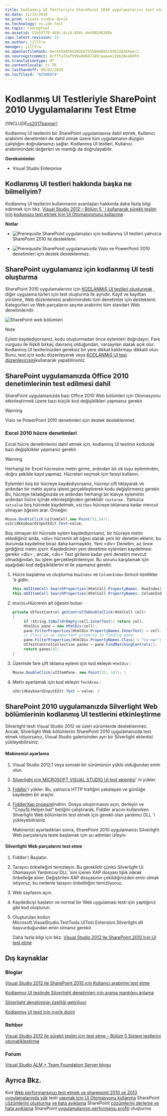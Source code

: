 ```yaml
---
title: Kodlanmış UI Testleriyle SharePoint 2010 uygulamalarını test etme | Microsoft Docs
ms.date: 11/15/2016
ms.prod: visual-studio-dev14
ms.technology: vs-ide-test
ms.topic: conceptual
ms.assetid: 51b53778-469c-4cc9-854c-4e4992d6389b
caps.latest.revision: 32
ms.author: jillfra
manager: jillfra
ms.openlocfilehash: 0ec4c0a9594202b6755500d683c426238264aec3
ms.sourcegitcommit: 6cfffa72af599a9d667249caaaa411bb28ea69fd
ms.translationtype: MT
ms.contentlocale: tr-TR
ms.lasthandoff: 09/02/2020
ms.locfileid: "82586974"
---
```

# <a name="testing-sharepoint-2010-applications-with-coded-ui-tests"></a>Kodlanmış UI Testleriyle SharePoint 2010 Uygulamalarını Test Etme
[!INCLUDE[vs2017banner](../includes/vs2017banner.md)]

Kodlanmış UI testlerini bir SharePoint uygulamasına dahil etmek, Kullanıcı arabirimi denetimleri de dahil olmak üzere tüm uygulamanın düzgün çalıştığını doğrulamanızı sağlar. Kodlanmış UI testleri, Kullanıcı arabirimindeki değerleri ve mantığı da doğrulayabilir.

 **Gereksinimler**

- Visual Studio Enterprise

## <a name="what-else-should-i-know-about-coded-ui-tests"></a>Kodlanmış UI testleri hakkında başka ne bilmeliyim?
 Kodlanmış UI testlerini kullanmanın avantajları hakkında daha fazla bilgi edinmek için bkz. [Visual Studio 2012 – Bölüm 5 ' i kullanarak sürekli teslim Için](https://msdn.microsoft.com/library/jj159335.aspx) [kodunuzu test etmek Için UI Otomasyonunu kullanma](../test/use-ui-automation-to-test-your-code.md) .

 **Notlar**

- ![Prerequsite](../test/media/prereq.png "Önkoşul") SharePoint uygulamaları için kodlanmış UI testleri yalnızca SharePoint 2010 ile desteklenir.

- ![Prerequsite](../test/media/prereq.png "Önkoşul") SharePoint uygulamanızda Visio ve PowerPoint 2010 denetimleri için destek desteklenmez.

## <a name="creating-a-coded-ui-test-for-your-sharepoint-app"></a>SharePoint uygulamanız için kodlanmış UI testi oluşturma
 SharePoint 2010 uygulamalarınız için [KODLANMıŞ UI testleri oluşturmak](../test/use-ui-automation-to-test-your-code.md#VerifyingCodeUsingCUITCreate) , diğer uygulama türleri için test oluşturma ile aynıdır. Kayıt ve kayıttan yürütme, Web düzenlemesi arabirimindeki tüm denetimler için desteklenir. Kategorileri ve Web parçalarını seçme arabirimi tüm standart Web denetimleridir.

 ![SharePoint web bölümleri](../test/media/cuit-sharepoint.png "CUIT_SharePoint")

> [!NOTE]
> Eylem kaydediyorsanız, kodu oluşturmadan önce eylemleri doğrulayın. Fare vurgusu ile ilişkili birkaç davranış olduğundan, varsayılan olarak açık olur. Kodlanmış UI testlerinizden gereksiz bir yere dikkat kaldırmayı dikkatli olun. Bunu, test için kodu düzenleyerek veya [KODLANMıŞ UI test düzenleyicisini](../test/editing-coded-ui-tests-using-the-coded-ui-test-editor.md)kullanarak yapabilirsiniz.

## <a name="including-testing-of-office-2010-controls-within-your-sharepoint-app"></a>SharePoint uygulamanızda Office 2010 denetimlerinin test edilmesi dahil
 SharePoint uygulamanızda bazı Office 2010 Web bölümleri için Otomasyonu etkinleştirmek üzere bazı küçük kod değişiklikleri yapmanız gerekir.

> [!WARNING]
> Visio ve PowerPoint 2010 denetimleri için destek desteklenmez.

### <a name="excel-2010-cell-controls"></a>Excel 2010 hücre denetimleri
 Excel hücre denetimlerini dahil etmek için, kodlanmış UI testinin kodunda bazı değişiklikler yapmanız gerekir.

> [!WARNING]
> Herhangi bir Excel hücresine metin girme, ardından bir ok tuşu eyleminden, doğru şekilde kayıt yapmaz. Hücreleri seçmek için fareyi kullanın.

 Eylemleri boş bir hücreye kaydediyorsanız, hücreyi çift tıklayarak ve ardından bir metin ayarla işlemi gerçekleştirerek kodu değiştirmeniz gerekir. Bu, hücreye tıkladığınızda ve ardından herhangi bir klavye eyleminin ardından hücre içinde etkinleştiğinden gereklidir `textarea` . Yalnızca `setvalue` boş hücrede kaydetmek, `editbox` hücreye tıklanana kadar mevcut olmayan öğesini arar. Örneğin:

```csharp
Mouse.DoubliClick(uiItemCell,new Point(31,14));
uiGridKeyboardInputEdit.Text=value;
```

 Boş olmayan bir hücrede eylem kaydediyorsanız, bir hücreye metin eklediğiniz anda, \<div> hücrenin alt öğesi olarak yeni bir denetim eklenir, bu durumda kaydetme biraz daha karmaşıktır. Yeni \<div> Denetim, az önce girdiğiniz metni içerir. Kaydedicinin yeni denetime eylemleri kaydetmesi gerekir \<div> ; ancak, \<div> Test girilene kadar yeni denetim mevcut olmadığından, bu işlem gerçekleştirilemiyor. Bu sorunu karşılamak için aşağıdaki kod değişikliklerini el ile yapmanız gerekir.

1. Hücre başlatma ve oluşturma `RowIndex` ve `ColumnIndex` birincil özellikler 'e gidin:

    ```csharp
    this.mUIItemCell.SearchProperties[HtmlCell.PropertyNames. RowIndex] = "3";
    this.mUIItemCell.SearchProperties[HtmlCell.PropertyNames. ColumnIndex] = "3";
    ```

2. `HtmlDiv`Hücrenin alt öğesini bulun:

    ```csharp
    private UITestControl getControlToDoubleClick(HtmlCell cell)
    {
         if (String.IsNullOrEmpty(cell.InnerText)) return cell;
         HtmlDiv pane = new HtmlDiv(cell);
         pane.FilterProperties[HtmlDiv.PropertyNames.InnerText] = cell.InnerText;
         // Class is an important property in finding pane
         pane.FilterProperties[HtmlDiv.PropertyNames.Class] = "cv-nwr";
         UITestControlCollection panes = pane.FindMatchingControls();
         return panes[0];
    }

    ```

3. Üzerinde fare çift tıklama eylemi için kod ekleyin `HtmlDiv` :

    ```csharp
    Mouse.DoubleClick(uIItemPane, new Point(31, 14)); )
    ```

4. Metin ayarlamak için kod ekleyin `TextArea` :

    ```csharp
    uIGridKeyboardInputEdit.Text = value; }
    ```

## <a name="enabling-coded-ui-testing-of-silverlight-web-parts-in-your-sharepoint-2010-app"></a>SharePoint 2010 uygulamanızda Silverlight Web bölümlerinin kodlanmış UI testlerini etkinleştirme
 Silverlight testi Visual Studio 2012 ve üzeri sürümlerde desteklenmez. Ancak, Silverlight Web bölümlerini SharePoint 2010 uygulamanızda test etmek istiyorsanız, Visual Studio galerisinden ayrı bir Silverlight eklentisi yükleyebilirsiniz.

#### <a name="setting-up-your-machine"></a>Makinenizi ayarlama

1. Visual Studio 2012,1 veya sonraki bir sürümünün yüklü olduğundan emin olun.

2. [Silverlight için MICROSOFT VISUAL STUDIO UI test eklentisi](https://marketplace.visualstudio.com/items?itemName=PrachiBoraMSFT.MicrosoftVisualStudioUITestPluginforSilverlight)' ni yükler.

3. [Fiddler](http://www.fiddler2.com/fiddler2/)'i yükler. Bu, yalnızca HTTP trafiğini yakalayan ve günlüğe kaydeden bir araçtır.

4. [FiddlerXap projesini](https://40jajy3iyl373v772m19fybm-wpengine.netdna-ssl.com/wp-content/uploads/sites/6/2019/02/FiddlerXapProxy.zip)indirin. Dosya sıkıştırmasını açın, derleyin ve "CopySLHelper.bat" betiğini çalıştırarak, Fiddler aracını kullanırken Silverlight Web bölümlerini test etmek için gerekli olan yardımcı DLL 'i yükleyebilirsiniz.

   Makinenizi ayarladıktan sonra, SharePoint 2010 uygulamanızı Silverlight Web parçalarıyla teste başlamak için şu adımları izleyin:

#### <a name="testing-silverlight-web-parts"></a>Silverlight Web parçalarını test etme

1. Fiddler'ı Başlatın.

2. Tarayıcı önbelleğini temizleyin. Bu gereklidir çünkü Silverlight UI Otomasyon Yardımcısı DLL 'sini içeren XAP dosyası tipik olarak önbelleğe alınır. Değiştirilen XAP dosyasının çekildiğinizden emin olmak istiyoruz, bu nedenle tarayıcı önbelleğini temizliyoruz.

3. Web sayfasını açın.

4. Kaydediciyi başlatın ve normal bir Web uygulaması testi için yaptığınız gibi kod oluşturun.

5. Oluşturulan kodun Microsoft.VisualStudio.TestTools.UITest.Extension.Silverlight.dll başvurduğundan emin olmanız gerekir.

     Daha fazla bilgi için bkz. [Visual Studio 2012 Ile SharePoint 2010 Için UI test etme](https://devblogs.microsoft.com/devops/ui-testing-sharepoint-2010-with-visual-studio-2012/)

## <a name="external-resources"></a>Dış kaynaklar

### <a name="blogs"></a>Bloglar
 [Visual Studio 2012 ile SharePoint 2010 için Kullanıcı arabirimi test etme](https://devblogs.microsoft.com/devops/ui-testing-sharepoint-2010-with-visual-studio-2012/)

 [Kodlanmış UI testinde Silverlight denetimleri için arama mantığını anlama](https://tapas-techsnips.blogspot.com/)

 [Silverlight denetiminin özelliği getiriliyor](https://tapas-techsnips.blogspot.com/)

 [Kodlanmış UI testi için içerik dizini](https://blogs.msdn.microsoft.com/mathew_aniyan/2013/02/18/content-index-for-coded-ui-test/)

### <a name="guidance"></a>Rehber
 [Visual Studio 2012 ile sürekli teslim için test etme – Bölüm 5 Sistem testlerini otomatikleştirme](https://msdn.microsoft.com/library/jj159335.aspx)

### <a name="forum"></a>Forum
 [Visual Studio ALM + Team Foundation Server blogu](https://devblogs.microsoft.com/devops/welcome-to-the-visual-studio-alm-team-foundation-server-blog/)

## <a name="see-also"></a>Ayrıca Bkz.
 Kod [Web performansınızı test etmek ve sharepoint 2010 ve 2013 uygulamalarında yük](https://msdn.microsoft.com/library/20c2e469-0e4e-4296-a739-c0e8fff36e54) testi [yapmak Için UI Otomasyonu kullanma](../test/use-ui-automation-to-test-your-code.md) SharePoint [çözümlerini oluşturma](https://msdn.microsoft.com/library/4bfb1e59-97c9-4594-93f8-3068b4eb9631) [ve hata ayıklama](https://msdn.microsoft.com/library/b5f3bce2-6a51-41b1-a292-9e384bae420c) SharePoint [çözümlerini derleme ve hata ayıklama](https://msdn.microsoft.com/library/c9e7c9ab-4eb3-40cd-a9b9-6c2a896f70ae) SharePoint [uygulamalarının performansı profili](https://msdn.microsoft.com/library/61ae02e7-3f37-4230-bae1-54a498c2fae8) oluşturma
